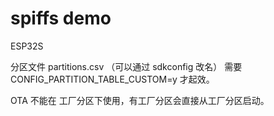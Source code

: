 # spiffs demo

ESP32S

分区文件 partitions.csv （可以通过 sdkconfig 改名）
需要 CONFIG_PARTITION_TABLE_CUSTOM=y 才起效。

OTA 不能在 工厂分区下使用，有工厂分区会直接从工厂分区启动。
